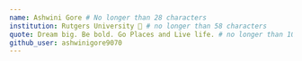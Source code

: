 ```yaml
---
name: Ashwini Gore # No longer than 28 characters
institution: Rutgers University 🚩 # no longer than 58 characters
quote: Dream big. Be bold. Go Places and Live life. # no longer than 100 characters, avoid using quotes(") to guarantee the format remains the same.
github_user: ashwinigore9070
---
```

